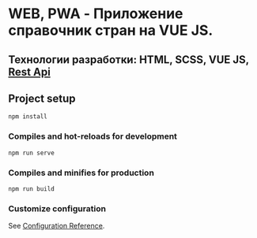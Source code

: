 <h1>WEB, PWA - Приложение справочник стран на VUE JS.</h1>
<h2>Технологии разработки: HTML, SCSS, VUE JS, <a href="https://restcountries.eu/">Rest Api</a></h2>

## Project setup
```
npm install
```

### Compiles and hot-reloads for development
```
npm run serve
```

### Compiles and minifies for production
```
npm run build
```

### Customize configuration
See [Configuration Reference](https://cli.vuejs.org/config/).
